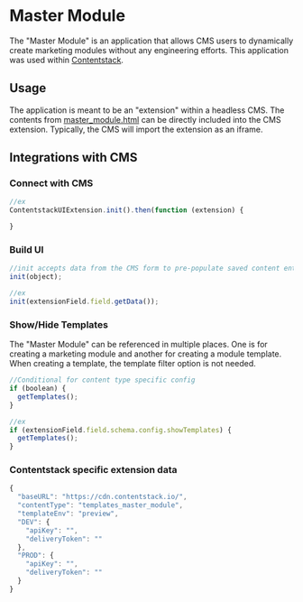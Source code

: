 # Master Module

The "Master Module" is an application that allows CMS users to dynamically create marketing modules without any engineering efforts. This application was used within <a href="https://www.contentstack.com/" target="_blank">Contentstack</a>.

## Usage
The application is meant to be an "extension" within a headless CMS. The contents from <a href="https://github.com/hallmanm/portfolio/blob/main/projects/template-generator/master-module.html">master_module.html</a> can be directly included into the CMS extension. Typically, the CMS will import the extension as an iframe.

## Integrations with CMS

### Connect with CMS
```javascript
//ex
ContentstackUIExtension.init().then(function (extension) {

}
```

### Build UI
```javascript
//init accepts data from the CMS form to pre-populate saved content entries.
init(object);

//ex
init(extensionField.field.getData());
```
### Show/Hide Templates
The "Master Module" can be referenced in multiple places. One is for creating a marketing module and another for creating a module template. When creating a template, the template filter option is not needed.
```javascript
//Conditional for content type specific config
if (boolean) {
  getTemplates();
}

//ex
if (extensionField.field.schema.config.showTemplates) {
  getTemplates();
}
```

### Contentstack specific extension data
```javascript
{
  "baseURL": "https://cdn.contentstack.io/",
  "contentType": "templates_master_module",
  "templateEnv": "preview",
  "DEV": {
    "apiKey": "",
    "deliveryToken": ""
  },
  "PROD": {
    "apiKey": "",
    "deliveryToken": ""
  }
}
```